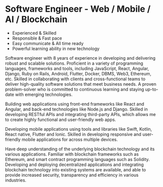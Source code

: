 # Software Engineer - Web / Mobile / AI / Blockchain

* Experienced & Skilled
* Responsible & Fast pace
* Easy communicate & All time ready
* Powerful learning ability in new technology

Software engineer with 8 years of experience in developing and delivering robust and scalable solutions. Proficient in a variety of programming languages, frameworks and tools, including JavaScript, React, Angular, Django, Ruby on Rails, Android, Flutter, Docker, DBMS, Web3, Ethereum, etc. Skilled in collaborating with clients and cross-functional teams to deliver high-quality software solutions that meet business needs. A proven problem-solver who is committed to continuous learning and staying up-to-date with emerging technologies.

Building web applications using front-end frameworks like React and Angular, and back-end technologies like Node.js and Django. Skilled in developing RESTful APIs and integrating third-party APIs, which allows me to create highly functional and user-friendly web apps.

Developing mobile applications using tools and libraries like Swift, Kotlin, React native, Flutter and Ionic. Skilled in developing responsive and user-friendly mobile applications for across multiple devices.

Have deep understanding of the underlying blockchain technology and its various applications. Familiar with blockchain frameworks such as Ethereum, and smart contract programming languages such as Solidity. Developing and deploying decentralized applications and integrating blockchain technology into existing systems are available, and able to provide increased security, transparency and efficiency in various industries.
